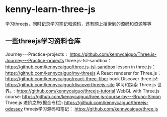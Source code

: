 # kenny-learn-three-js
学习threejs，同时记录学习笔记和源码，还有网上搜索到的源码和资源等等

## 一些threejs学习资料仓库
Journey---Practice-projects：    https://github.com/kennycaiguo/Three.js-Journey---Practice-projects
three.js-tsl-sandbox：           https://github.com/kennycaiguo/three.js-tsl-sandbox
lesson in three.js：              https://github.com/kennycaiguo/my-threejs
A React renderer for Three.js：    https://github.com/kennycaiguo/react-three-fiber
book Discover three.js!:           https://github.com/kennycaiguo/discoverthreejs-site
学习和探索 Three.js 世界。:      https://github.com/kennycaiguo/threejs-tutorial
WebGL with Three.js course:       https://github.com/kennycaiguo/hree.js-course-by---Bruno-Simon
Three.js 进阶之旅(掘金专栏):      https://github.com/kennycaiguo/threejs-odessey
threejs学习源码和笔记：         https://github.com/kennycaiguo/three.js

